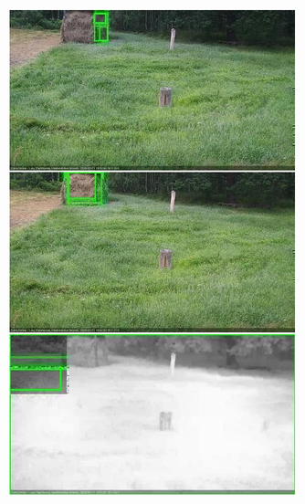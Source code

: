 ![20200711-182505-183507](in2/20200711/20200711-182505-183507_0_.jpg)
![20200711-183513-184515](in2/20200711/20200711-183513-184515_0_.jpg)
![20200711-204717-205721](in2/20200711/20200711-204717-205721_0_.jpg)
